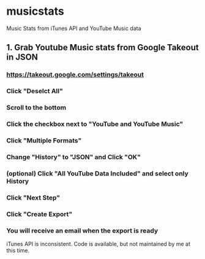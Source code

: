 # musicstats
Music Stats from iTunes API and YouTube Music data

## 1. Grab Youtube Music stats from Google Takeout in JSON
### https://takeout.google.com/settings/takeout
### Click "Deselct All"
###	Scroll to the bottom
### Click the checkbox next to "YouTube and YouTube Music"
### Click "Multiple Formats"
### Change "History" to "JSON" and Click "OK"
### (optional) Click "All YouTube Data Included" and select only History
### Click "Next Step"
### Click "Create Export"
### You will receive an email when the export is ready

iTunes API is inconsistent. Code is available, but not maintained by me at this time. 
